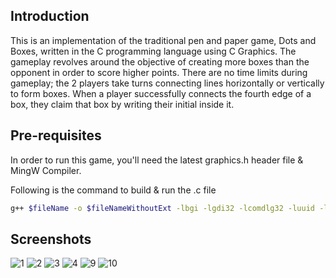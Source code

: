 
## Introduction

This is an implementation of the traditional pen and paper game, Dots and Boxes, written in the C programming language using C Graphics. The gameplay revolves around the objective of creating more boxes than the opponent in order to score higher points. There are no time limits during gameplay; the 2 players take turns connecting lines horizontally or vertically to form boxes. When a player successfully connects the fourth edge of a box, they claim that box by writing their initial inside it.

## Pre-requisites

In order to run this game, you'll need the latest graphics.h header file & MingW Compiler.

Following is the command to build & run the .c file
```bash
g++ $fileName -o $fileNameWithoutExt -lbgi -lgdi32 -lcomdlg32 -luuid -loleaut32 -lole32 -Wno-write-strings && $dir$fileNameWithoutExt
```
    
## Screenshots

![1](https://github.com/akshitbtw/Dots-and-Boxes-Game/assets/83155183/6aed8bce-3e7e-4ea9-93bd-588f8f7e4068)
![2](https://github.com/akshitbtw/Dots-and-Boxes-Game/assets/83155183/7c2855e5-65ee-47fc-bd4c-557bf90a4d53)
![3](https://github.com/akshitbtw/Dots-and-Boxes-Game/assets/83155183/b6264472-a54b-4a92-817d-da28024f64e5)
![4](https://github.com/akshitbtw/Dots-and-Boxes-Game/assets/83155183/220245e5-6418-45d3-91ac-a43b1ff069ba)
![9](https://github.com/akshitbtw/Dots-and-Boxes-Game/assets/83155183/6c69875a-2625-4034-9a71-55c295a7bd48)
![10](https://github.com/akshitbtw/Dots-and-Boxes-Game/assets/83155183/99f7d926-51a9-43e7-bc58-fbce02e46f46)


